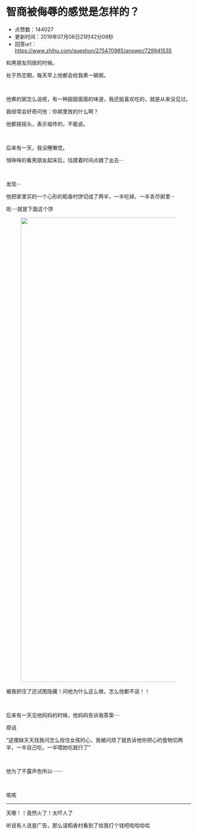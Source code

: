 # 智商被侮辱的感觉是怎样的？
- 点赞数：144027
- 更新时间：2019年07月08日21时42分08秒
- 回答url：https://www.zhihu.com/question/275470985/answer/729941535
<body>
 <p data-pid="X_xvZXf8">和男朋友同居的时候。</p>
 <p data-pid="DkbKjo87">处于热恋期，每天早上他都会给我煮一碗粥。</p>
 <p class="ztext-empty-paragraph"><br></p>
 <p data-pid="cxKWrPqt">他煮的粥怎么说呢，有一种甜甜面面的味道，我还挺喜欢吃的，就是从来没见过。</p>
 <p data-pid="HDtnsphv">我经常会好奇问他：你粥里放的什么啊？</p>
 <p data-pid="-0MwIb6C">他都摇摇头，表示祖传的，不能说。</p>
 <p class="ztext-empty-paragraph"><br></p>
 <p data-pid="2HyGiiX9">后来有一天，我没睡懒觉。</p>
 <p data-pid="6mN0hlZC">悄咪咪的看男朋友起床后，估摸着时间点跟了出去···</p>
 <p class="ztext-empty-paragraph"><br></p>
 <p data-pid="Y-jGlK2G">发现···</p>
 <p data-pid="v5DcI9Oc">他把家里买的一个心形的稻香村饼切成了两半，一半吃掉，一半丢尽粥里···</p>
 <p data-pid="Y3CdpWqj">呃····就是下面这个饼</p>
 <figure data-size="normal">
  <img src="https://pic1.zhimg.com/50/v2-fa3d6eb5c1ef8a7a60be487c66961ab2_720w.jpg?source=1940ef5c" data-rawwidth="1269" data-rawheight="1692" data-size="normal" data-original-token="v2-192075f484f08ce3c0679859c29bea5d" data-default-watermark-src="https://pic1.zhimg.com/50/v2-b3a94819e2c0a76f77e4e2f5b1c3cd01_720w.jpg?source=1940ef5c" class="origin_image zh-lightbox-thumb" width="1269" data-original="https://picx.zhimg.com/v2-fa3d6eb5c1ef8a7a60be487c66961ab2_r.jpg?source=1940ef5c">
 </figure>
 <p data-pid="W_NyAn_N">被我抓住了还试图隐藏！问他为什么这么做，怎么他都不说！！</p>
 <p class="ztext-empty-paragraph"><br></p>
 <p data-pid="6HfJghWq">后来有一天见他妈妈的时候，他妈妈告诉我答案····</p>
 <p data-pid="tOn2_oKp">原话</p>
 <p data-pid="MmtiGrQo">“这傻缺天天找我问怎么拴住女孩的心，我被问烦了就告诉他你把心的食物切两半，一半自己吃，一半喂她吃就行了”</p>
 <p class="ztext-empty-paragraph"><br></p>
 <p data-pid="SFJm9Ygf">他为了不露声色所以·······</p>
 <p class="ztext-empty-paragraph"><br></p>
 <p data-pid="2QySyOot">咳咳</p>
 <hr>
 <p data-pid="V3x6INs9">天哪！！竟然火了！太吓人了</p>
 <p data-pid="l25RCgk2">听说有人说是广告，那么请稻香村看到了给我打个钱吧哈哈哈哈</p>
</body>
